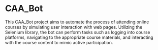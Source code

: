# CAA_Bot
This CAA_Bot project aims to automate the process of attending online courses by simulating user interaction with web pages. Utilizing the Selenium library, the bot can perform tasks such as logging into course platforms, navigating to the appropriate course materials, and interacting with the course content to mimic active participation.
